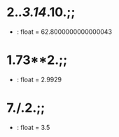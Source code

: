 # 2.*.3.14*.10.;;
- : float = 62.8000000000000043
# 1.73**2.;;
- : float = 2.9929
# 7./.2.;;
- : float = 3.5